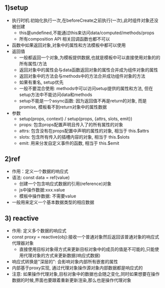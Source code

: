 # 

## 1)setup

- 执行时机:初始化执行一次,在beforeCreate之前执行(一次),此时组件对象还没被创建
    - this是undefined,不能通过this来访问data/computed/methods/props
    - 所有composition API 相关回调函数也都不可以
- 函数中如果返回对象,对象中的属性和方法模板中都可以使用
- 返回值
    - 一般都返回一个对象,为模板提供数据,也就是模板中可以直接使用对象的的所有属性/方法
    - 返回对象中的属性会与data函数返回对象的属性合并成为组件对象的属性
    - 返回对象中的方法会与methods中的方法合并成功组件对象的方法
    - 如果有重名, setup优先
    - 一般不要混合使用: methods中可以访问setup提供的属性和方法, 但在setup方法中不能访问data和methods
    - setup不能是一个async函数: 因为返回值不再是return的对象, 而是promise, 模板看不到return对象中的属性数据
- 参数 
    - setup(props, context) / setup(props, {attrs, slots, emit})
    - props: 包含props配置声明且传入了的所有属性的对象
    - attrs: 包含没有在props配置中声明的属性的对象, 相当于 this.$attrs
    - slots: 包含所有传入的插槽内容的对象, 相当于 this.$slots
    - emit: 用来分发自定义事件的函数, 相当于 this.$emit
    
## 2)ref 

- 作用：定义一个数据的响应式
- 语法: const data = ref(value)
    - 创建一个包含响应式数据的引用(reference)对象
    - js中操作数据:xxx.value
    - 模板中操作数据: 不需要value
- 一般用来定义一个基本数据类型的相应数据     

## 3) reactive

- 作用: 定义多个数据的响应式
- const proxy = reactive(obj):接收一个普通对象然后返回该普通对象的响应式代理器对象
    - 直接使用目标对象得方式来更新目标对象中的成员的值是不可能的,只能使用代理对象的方式来更新数据(响应式数据)
- 响应式转换是"深层的": 会影响对象内部所有嵌套的属性
- 内部基于proxy实现, 通过代理对象操作源对象内部数据都是响应式的
- 注意: 如果操作代理对象,目标对象中的数据也会随之变化,同时如果想要在操作数据的时候,界面也要跟着重新更新渲染,那么也是操作代理对象









